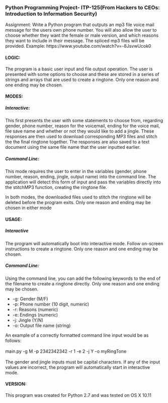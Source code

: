 <h3>Python Programming Project- ITP-125(From Hackers to CEOs: Introduction to Information Security)</h3>
<p>Assignment: Write a Python program that outputs an mp3 file voice mail message for the users own phone number. You will also allow the user to choose whether they want the female or male version, and which reasons they want to include in their message. The spliced mp3 files will be provided. Example: https://www.youtube.com/watch?v=-8JsvwUcok0</p>


<h4>LOGIC:</h4>
<p>The program is a basic user input and file output operation. The user is presented with some options to choose
and these are stored in a series of strings and arrays that are used to create a ringtone. Only one reason and one
ending may be chosen.</p>

<h4>MODES:</h4>
<h5>Interactive:</h5>
<p>This first presents the user with some statements to choose from, regarding gender, phone number, reason for the
voicemail, ending for the voice mail, file save name and whether or not they would like to add a jingle. These
responses are then used to download corresponding MP3 files and stitch the the final ringtone together. The
responses are also saved to a text document using the same file name that the user inputted earlier.</p>
<h5>Command Line:</h5>
<p>This mode requires the user to enter in the variables (gender, phone number, reason, ending, jingle, output name)
into the command line. The application will detect this form of input and pass the variables directly into the
stitchMP3 function, creating the ringtone file.</p>
<p>In both modes, the downloaded files used to stitch the ringtone will be deleted before the program exits. Only
one reason and ending may be chosen in either mode</p>

<h4>USAGE:</h4>
<h5>Interactive</h5>
<p>The program will automatically boot into interactive mode. Follow on-screen instructions to create a ringtone.
Only one reason and one ending may be chosen.</p>
<h5>Command Line:</h5>
<p>Using the command line, you can add the following keywords to the end of the filename to create a ringtone
directly. Only one reason and one ending may be chosen.</p>
<ul>
<li>-g: Gender (M/F)</li>
<li>-p: Phone number (10 digit, numeric)</li>
<li>-r: Reasons (numeric)</li>
<li>-e: Endings (numeric)</li>
<li>-j: Jingle (Y/N)</li>
<li>-o: Output file name (string)</li>
</ul>

<p>An example of a correctly formatted command line input would be as follows:</br><br/>
main.py -g M -p 2342342342 -r 1 -e 2 -j Y -o myRingTone</br></br>
The gender and jingle inputs must be capital characters. If any of the input values are incorrect, the program will
automatically start in interactive mode.</p>

<h4>VERSION:</h4>
<p>This program was created for Python 2.7 and was tested on OS X 10.11</p.
